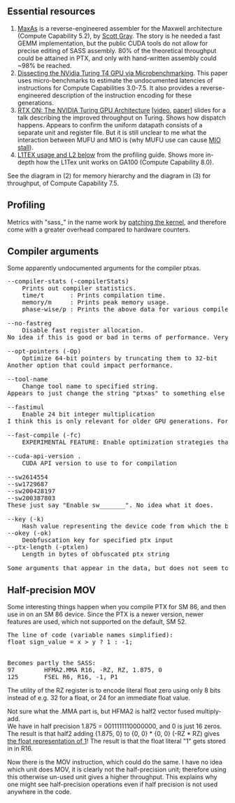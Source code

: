 ## Essential resources
1. [MaxAs](https://github.com/NervanaSystems/maxas) is a reverse-engineered assembler for the Maxwell architecture (Compute Capability 5.2), by [Scott Gray](https://forums.developer.nvidia.com/u/scottgray/summary). The story is he needed a fast GEMM implementation, but the public CUDA tools do not allow for precise editing of SASS assembly. 80% of the theoretical throughput could be attained in PTX, and only with hand-written assembly could ~98% be reached.
2. [Dissecting the NVidia Turing T4 GPU via Microbenchmarking](https://arxiv.org/abs/1903.07486). This paper uses micro-benchmarks to estimate the undocumented latencies of instructions for Compute Capabilities 3.0-7.5. It also provides a reverse-engineered description of the instruction encoding for these generations.
3. [RTX ON: The NVIDIA Turing GPU Architecture](https://old.hotchips.org/hc31/HC31_2.12_NVIDIA_final.pdf) [[video](https://www.youtube.com/watch?v=IjxpMZUqu6c), [paper](https://ieeexplore.ieee.org/document/8981896)] slides for a talk describing the improved throughput on Turing. Shows how dispatch happens. Appears to confirm the uniform datapath consists of a separate unit and register file. But it is still unclear to me what the interaction between MUFU and MIO is (why MUFU use can cause [MIO stall](https://docs.nvidia.com/nsight-compute/ProfilingGuide/#statistical-sampler)).
4. [L1TEX usage and L2 below](https://docs.nvidia.com/nsight-compute/ProfilingGuide/index.html#memory-tables-l1) from the profiling guide. Shows more in-depth how the L1Tex unit works on GA100 (Compute Capability 8.0).

See the diagram in (2) for memory hierarchy and the diagram in (3) for throughput, of Compute Capability 7.5.


## Profiling
Metrics with "sass_" in the name work by [patching the kernel](https://forums.developer.nvidia.com/t/difference-between-thread-inst-executed-metrics/217587), and therefore come with a greater overhead compared to hardware counters.

## Compiler arguments
Some apparently undocumented arguments for the compiler ptxas.
<pre>
--compiler-stats (-compilerStats) <t/m/p>
    Prints out compiler statistics.
    time/t       : Prints compilation time.
    memory/m     : Prints peak memory usage.
    phase-wise/p : Prints the above data for various compiler phases.

--no-fastreg
    Disable fast register allocation.
No idea if this is good or bad in terms of performance. Very curious to try it out.

--opt-pointers (-Op)
    Optimize 64-bit pointers by truncating them to 32-bit
Another option that could impact performance.

--tool-name <string>
    Change tool name to specified string.
Appears to just change the string "ptxas" to something else in the help page.

--fastimul
    Enable 24 bit integer multiplication
I think this is only relevant for older GPU generations. For some reason 24-bit integer mult. was faster then.

--fast-compile (-fc)
    EXPERIMENTAL FEATURE: Enable optimization strategies that improve compilation time while reducing runtime performance

--cuda-api-version <major>.<minor>
    CUDA API version to use to for compilation

--sw2614554
--sw1729687
--sw200428197
--sw200387803
These just say "Enable sw_______". No idea what it does.

--key (-k)
    Hash value representing the device code from which the binaries were compiled
--okey (-ok)
    Deobfuscation key for specified ptx input
--ptx-length (-ptxlen)
    Length in bytes of obfuscated ptx string

Some arguments that appear in the data, but does not seem to work are "-dump-perf-stats", "-forcetext"
</pre>

## Half-precision MOV
Some interesting things happen when you compile PTX for SM 86, and then use in on an SM 86 device. Since the PTX is a newer version, newer features are used, which not supported on the default, SM 52.
<pre>
The line of code (variable names simplified):
float sign_value = x > y ? 1 : -1;


Becomes partly the SASS:
97	      HFMA2.MMA R16, -RZ, RZ, 1.875, 0
125	      FSEL R6, R16, -1, P1 
</pre>
The utility of the RZ register is to encode literal float zero using only 8 bits instead of e.g. 32 for a float, or 24 for an immediate float value.

Not sure what the .MMA part is, but HFMA2 is half2 vector fused multiply-add.<br>
We have in half precision 1.875 = 0011111110000000, and 0 is just 16 zeros. The result is that half2 adding {1.875, 0} to {0, 0} * {0, 0} (-RZ * RZ) gives [the float representation of 1](https://evanw.github.io/float-toy/)!
The result is that the float literal "1" gets stored in in R16.

Now there is the MOV instruction, which could do the same. I have no idea which unit does MOV, it is clearly not the half-precision unit; therefore using this otherwise un-used unit gives a higher throughput.
This explains why one might see half-precision operations even if half precision is not used anywhere in the code.
